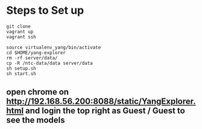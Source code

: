 # Steps to Set up
```
git clone
vagrant up
vagrant ssh

source virtualenv_yang/bin/activate
cd $HOME/yang-explorer
rm -rf server/data/
cp -R /ntc-data/data server/data
sh setup.sh
sh start.sh
```
## open chrome on http://192.168.56.200:8088/static/YangExplorer.html and login the top right as Guest / Guest to see the models

